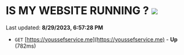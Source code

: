 # IS MY WEBSITE RUNNING ? [![](https://img.shields.io/static/v1?label=Sponsor&message=%E2%9D%A4&logo=GitHub&color=%23fe8e86)](https://github.com/sponsors/<username>)

Last updated: **8/29/2023, 6:57:28 PM**

- `GET` [https://youssefservice.me](https://youssefservice.me) - **Up** (782ms)
